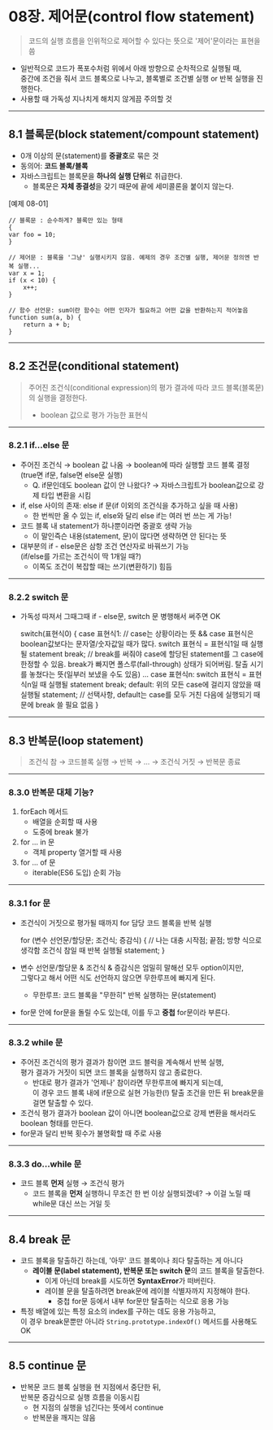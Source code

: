 # 08장. 제어문(control flow statement)
> 코드의 실행 흐름을 인위적으로 제어할 수 있다는 뜻으로 '제어'문이라는 표현을 씀
* 일반적으로 코드가 폭포수처럼 위에서 아래 방향으로 순차적으로 실행될 때,  
  중간에 조건을 줘서 코드 블록으로 나누고, 블록별로 조건별 실행 or 반복 실행을 진행한다.
* 사용할 때 가독성 지나치게 해치지 않게끔 주의할 것

***

## 8.1 블록문(block statement/compount statement)
* 0개 이상의 문(statement)를 **중괄호**로 묶은 것
* 동의어: **코드 블록/블록**
* 자바스크립트는 블록문을 **하나의 실행 단위**로 취급한다.
    * 블록문은 **자체 종결성**을 갖기 때문에 끝에 세미콜론을 붙이지 않는다.

[예제 08-01]


    // 블록문 : 순수하게? 블록만 있는 형태
    {
    var foo = 10;
    }

    // 제어문 : 블록을 '그냥' 실행시키지 않음. 예제의 경우 조건별 실행, 제어문 정의엔 반복 실행... 
    var x = 1;
    if (x < 10) {
        x++;
    }

    // 함수 선언문: sum이란 함수는 어떤 인자가 필요하고 어떤 값을 반환하는지 적어놓음
    function sum(a, b) {
        return a + b;
    }

***

## 8.2 조건문(conditional statement)
> 주어진 조건식(conditional expression)의 평가 결과에 따라 코드 블록(블록문)의 실행을 결정한다.<br>
>  * boolean 값으로 평가 가능한 표현식

***

### 8.2.1 if...else 문

* 주어진 조건식 → boolean 값 나옴 → boolean에 따라 실행할 코드 블록 결정  <br/>(true면 if문, false면 else문 실행)
    * Q. if문인데도 boolean 값이 안 나왔다? → 자바스크립트가 boolean값으로 강제 타입 변환을 시킴
* if, else 사이의 존재: else if 문(if 이외의 조건식을 추가하고 싶을 때 사용)
    * 한 번씩만 올 수 있는 if, else와 달리 else if는 여러 번 쓰는 게 가능!
* 코드 블록 내 statement가 하나뿐이라면 중괄호 생략 가능
    * 이 말인즉슨 내용(statement, 문)이 많다면 생략하면 안 된다는 뜻
* 대부분의 if  - else문은 삼항 조건 연산자로 바꿔쓰기 가능  <br/>(if/else를 가르는 조건식이 딱 1개일 때?)
    * 이쪽도 조건이 복잡할 때는 쓰기(변환하기) 힘듬

***

### 8.2.2 switch 문

* 가독성 따져서 그때그때 if - else문, switch 문 병행해서 써주면 OK


    switch(표현식0) {
        case 표현식1: // case는 상황이라는 뜻 && case 표현식은 boolean값보다는 문자열/숫자값일 때가 많다.
            switch 표현식 = 표현식1일 때 실행될 statement
        break; // break를 써줘야 case에 할당된 statement를 그 case에 한정할 수 있음. break가 빠지면 폴스루(fall-through) 상태가 되어버림. 탈출 시기를 놓쳤다는 뜻(일부러 보냈을 수도 있음)
        ...
        case 표현식n:
            switch 표현식 = 표현식n일 때 실행될 statement
        break; 
        default: 위의 모든 case에 걸리지 않았을 때 실행될 statement; // 선택사항, default는 case를 모두 거친 다음에 실행되기 때문에 break 쓸 필요 없음
    }


***

## 8.3 반복문(loop statement)

>조건식 참 → 코드블록 실행 → 반복 → ... → 조건식 거짓 → 반복문 종료

***
### 8.3.0 반복문 대체 기능?
1. forEach 메서드
   * 배열을 순회할 때 사용
   * 도중에 break 불가
2. for ... in 문
   * 객체 property 열거할 때 사용
3. for ... of 문
   * iterable(ES6 도입) 순회 가능

***
### 8.3.1 for 문

* 조건식이 거짓으로 평가될 때까지 for 담당 코드 블록을 반복 실행


    for (변수 선언문/할당문; 조건식; 증감식) { // 나는 대충 시작점; 끝점; 방향 식으로 생각함
        조건식 참일 때 반복 실행될 statement;
    }

* 변수 선언문/할당문 & 조건식 & 증감식은 엄밀히 말해선 모두 option이지만,  <br/>그렇다고 해서 어떤 식도 선언하지 않으면 무한루프에 빠지게 된다.
  * 무한루프: 코드 블록을 "무한히" 반복 실행하는 문(statement)
* for문 안에 for문을 돌릴 수도 있는데, 이를 두고 **중첩** for문이라 부른다.

***
### 8.3.2 while 문

* 주어진 조건식의 평가 결과가 참이면 코드 블럭을 계속해서 반복 실행,   <br/>평가 결과가 거짓이 되면 코드 블록을 실행하지 않고 종료한다.
  * 반대로 평가 결과가 '언제나' 참이라면 무한루프에 빠지게 되는데,  <br/>이 경우 코드 블록 내에 if문으로 실현 가능한(!) 탈출 조건을 만든 뒤 break문을 걸면 탈출할 수 있다.
* 조건식 평가 결과가 boolean 값이 아니면 boolean값으로 강제 변환을 해서라도 boolean 형태를 만든다.
* for문과 달리 반복 횟수가 불명확할 때 주로 사용

***
### 8.3.3 do...while 문
* 코드 블록 **먼저** 실행 → 조건식 평가
  * 코드 블록을 **먼저** 실행하니 무조건 한 번 이상 실행되겠네? → 이걸 노릴 때 while문 대신 쓰는 거일 듯

***
## 8.4 break 문

* 코드 블록을 탈출하긴 하는데, '아무' 코드 블록이나 죄다 탈출하는 게 아니다
  * **레이블 문(label statement), 반복문 또는 switch 문**의 코드 블록을 탈출한다.
    * 이게 아닌데 break를 시도하면 **SyntaxError**가 떠버린다.
    * 레이블 문을 탈출하려면 break문에 레이블 식별자까지 지정해야 한다.
      * 중첩 for문 등에서 내부 for문만 탈출하는 식으로 응용 가능
* 특정 배열에 있는 특정 요소의 index를 구하는 데도 응용 가능하고,  <br/>이 경우 break문뿐만 아니라 `String.prototype.indexOf()` 메서드를 사용해도 OK


***
## 8.5 continue 문

* 반복문 코드 블록 실행을 현 지점에서 중단한 뒤,  <br/>반복문 증감식으로 실행 흐름을 이동시킴
  * 현 지점의 실행을 넘긴다는 뜻에서 continue
  * 반복문을 깨지는 않음